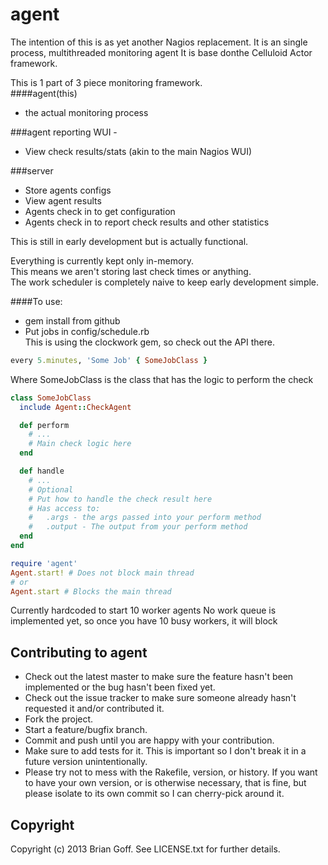 # agent

The intention of this is as yet another Nagios replacement.
It is an single process, multithreaded monitoring agent
It is base donthe Celluloid Actor framework.

This is 1 part of 3 piece monitoring framework.<br>
####agent(this)
 - the actual monitoring process
 
###agent reporting WUI - 
 - View check results/stats (akin to the main Nagios WUI)

###server
 - Store agents configs
 - View agent results
 - Agents check in to get configuration
 - Agents check in to report check results and other statistics

This is still in early development but is actually functional.

Everything is currently kept only in-memory.<br>
This means we aren't storing last check times or anything.<br>
The work scheduler is completely naive to keep early development simple.<br>

####To use:
  - gem install from github
  - Put jobs in config/schedule.rb <br>This is using the clockwork gem, so check out the API there.

```ruby
every 5.minutes, 'Some Job' { SomeJobClass }
```
Where SomeJobClass is the class that has the logic to perform the check

```ruby
class SomeJobClass
  include Agent::CheckAgent

  def perform
    # ...
    # Main check logic here
  end

  def handle
    # ...
    # Optional
    # Put how to handle the check result here
    # Has access to:
    #   .args - the args passed into your perform method
    #   .output - The output from your perform method
  end
end
```


```ruby
require 'agent'
Agent.start! # Does not block main thread
# or
Agent.start # Blocks the main thread
```

Currently hardcoded to start 10 worker agents
No work queue is implemented yet, so once you have 10 busy workers, it will block


## Contributing to agent

* Check out the latest master to make sure the feature hasn't been implemented or the bug hasn't been fixed yet.
* Check out the issue tracker to make sure someone already hasn't requested it and/or contributed it.
* Fork the project.
* Start a feature/bugfix branch.
* Commit and push until you are happy with your contribution.
* Make sure to add tests for it. This is important so I don't break it in a future version unintentionally.
* Please try not to mess with the Rakefile, version, or history. If you want to have your own version, or is otherwise necessary, that is fine, but please isolate to its own commit so I can cherry-pick around it.

## Copyright

Copyright (c) 2013 Brian Goff. See LICENSE.txt for
further details.


